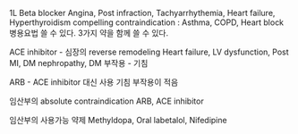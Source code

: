 1L Beta blocker
Angina, Post infraction, Tachyarrhythemia, Heart failure, Hyperthyroidism
compelling contraindication : Asthma, COPD, Heart block
병용요법 쓸 수 있다. 3가지 약을 함께 쓸 수 있다.


ACE inhibitor - 심장의 reverse remodeling
Heart failure, LV dysfunction, Post MI, DM nephropathy, DM
부작용 - 기침


ARB - ACE inhibitor 대신 사용
기침 부작용이 적음


임산부의 absolute contraindication
ARB, ACE inhibitor

임산부의 사용가능 약제
Methyldopa, Oral labetalol, Nifedipine
